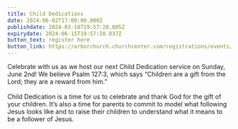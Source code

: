 ```yaml
---
title: Child Dedications
date: 2024-06-02T17:00:00.000Z
publishdate: 2024-03-18T19:57:28.805Z
expirydate: 2024-06-15T19:57:28.837Z
button_text: register here
button_link: https://arborchurch.churchcenter.com/registrations/events/2225667
---
```

Celebrate with us as we host our next Child Dedication service on Sunday, June 2nd! We believe Psalm 127:3, which says “Children are a gift from the Lord; they are a reward from him.” \
\
Child Dedication is a time for us to celebrate and thank God for the gift of your children. It’s also a time for parents to commit to model what following Jesus looks like and to raise their children to understand what it means to be a follower of Jesus.